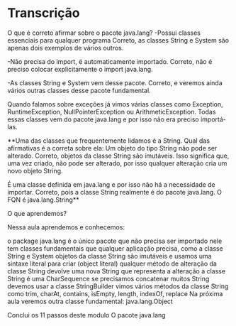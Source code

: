 # Transcrição

O que é correto afirmar sobre o pacote java.lang?
-Possui classes essenciais para qualquer programa 
Correto, as classes String e System são apenas dois exemplos de vários outros.

-Não precisa do import, é automaticamente importado.
Correto, não é preciso colocar explicitamente o import java.lang.

-As classes String e System vem desse pacote.
Correto, e veremos ainda vários outras classes desse pacote fundamental.

Quando falamos sobre exceções já vimos várias classes como Exception, 
RuntimeException, NullPointerException ou ArithmeticException.
Todas essas classes vem do pacote java.lang e por isso não era preciso importá-las.

**Uma das classes que frequentemente lidamos é a String. Qual das afirmativas é a correta sobre ela:
Um objeto do tipo String não pode ser alterado.
Correto, objetos da classe String são imutáveis. Isso significa que, uma vez criado, não pode ser 
alterado, por isso qualquer alteração cria um novo objeto String.

É uma classe definida em java.lang e por isso não há a necessidade de importar.
Correto, pois a classe String realmente é do pacote java.lang. O FQN é java.lang.String**

O que aprendemos?

Nessa aula aprendemos e conhecemos:

o package java.lang é o único pacote que não precisa ser importado
nele tem classes fundamentais que qualquer aplicação precisa, como a classe String e System
objetos da classe String são imutáveis e usamos uma sintaxe literal para criar (object literal)
qualquer método de alteração da classe String devolve uma nova String que representa a alteração
a classe String é uma CharSequence
se precisamos concatenar muitos String devemos usar a classe StringBuilder
vimos vários métodos da classe String como trim, charAt, contains, isEmpty, length, indexOf, replace
Na próxima aula veremos outra classe fundamental: java.lang.Object

Conclui os 11 passos deste modulo O pacote java.lang